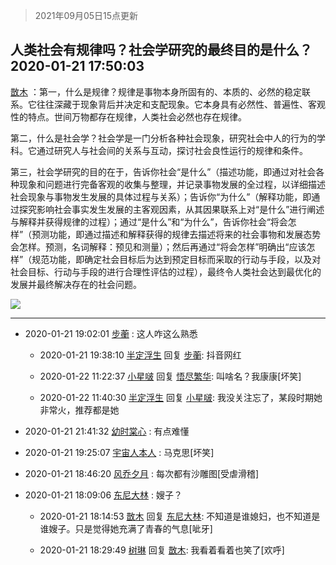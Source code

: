 > 2021年09月05日15点更新
<link rel="stylesheet" href="https://cdn.jsdelivr.net/gh/taotie6/sampleJSON@main/css/photo_show.css">


 ## 人类社会有规律吗？社会学研究的最终目的是什么？ 2020-01-21 17:50:03

 [㪚木](https://www.coolapk.com/feed/16014952?shareKey=ZmYxMWUwYTFkMDgxNjEzMTc1Mjk~) ：第一，什么是规律？规律是事物本身所固有的、本质的、必然的稳定联系。它往往深藏于现象背后并决定和支配现象。它本身具有必然性、普遍性、客观性的特点。世间万物都存在规律，人类社会必然也存在规律。

第二，什么是社会学？社会学是一门分析各种社会现象，研究社会中人的行为的学科<!--break-->。它通过研究人与社会间的关系与互动，探讨社会良性运行的规律和条件。

第三，社会学研究的目的在于，告诉你社会“是什么”（描述功能，即通过对社会各种现象和问题进行完备客观的收集与整理，并记录事物发展的全过程，以详细描述社会现象与事物发生发展的具体过程与关系）；告诉你“为什么”（解释功能，即通过探究影响社会事实发生发展的主客观因素，从其因果联系上对“是什么”进行阐述与解释并获得规律的过程）；通过“是什么”和“为什么”，告诉你社会“将会怎样”（预测功能，即通过描述和解释获得的规律去描述将来的社会事物和发展态势会怎样。预测，名词解释：预见和测量）；然后再通过“将会怎样”明确出“应该怎样”（规范功能，即确定社会目标后为达到预定目标而采取的行动与手段，以及对社会目标、行动与手段的进行合理性评估的过程），最终令人类社会达到最优化的发展并最终解决存在的社会问题。 

<div class="album">
<img class="img-item" src="http://image.coolapk.com/feed/2020/0121/17/1081091_9668e427_0200_11@272x480.gif" />
</div>

 ------- 

- 2020-01-21 19:02:01 [步蘅](uid=781286) : 这人咋这么熟悉 

    - 2020-01-21 19:38:10 [半定浮生](uid=486655) 回复 [步蘅](uid=781286): 抖音网红 

    - 2020-01-22 11:22:37 [小星啵](uid=1127418) 回复 [悟尽繁华](uid=486655): 叫啥名？我康康[坏笑] 

    - 2020-01-22 11:40:30 [半定浮生](uid=486655) 回复 [小星啵](uid=1127418): 我没关注忘了，某段时期她非常火，推荐都是她 

- 2020-01-21 21:41:32 [幼时棠心](uid=1017379) : 有点难懂 

- 2020-01-21 19:25:07 [宇宙人本人](uid=1597114) : 马克思[坏笑] 

- 2020-01-21 18:46:20 [风乔夕月](uid=2725527) : 每次都有沙雕图[受虐滑稽] 

- 2020-01-21 18:09:06 [东尼大林](uid=1612569) : 嫂子？ 

    - 2020-01-21 18:14:53 [㪚木](uid=1081091) 回复 [东尼大林](uid=1612569): 不知道是谁媳妇，也不知道是谁嫂子。只是觉得她充满了青春的气息[呲牙] 

    - 2020-01-21 18:29:49 [树琳](uid=1807052) 回复 [㪚木](uid=1081091): 我看着看着也笑了[欢呼] 

